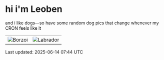 # hi i'm Leoben

and i like dogs—so have some random dog pics that change whenever my CRON feels like it

|  |  |
|--------|----------|
| ![Borzoi](https://random-dog-vercel.vercel.app/api/random-borzoi?v=1749887070) | ![Labrador](https://random-dog-vercel.vercel.app/api/random-labrador?v=1749887070) |

Last updated: 2025-06-14 07:44 UTC
